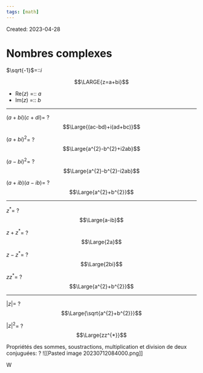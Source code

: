 ```yaml
---
tags: [math] 
---
```

Created: 2023-04-28

# Nombres complexes
$\sqrt{-1}$=::$i$

$$\LARGE{z=a+bi}$$
- Re($z$) =:: $a$
- Im($z$) =:: $b$

--- 
$(a+bi)(c+di)$=
?
$$\Large{(ac-bd)+i(ad+bc)}$$

$(a+bi)^{2}$=
?
$$\Large{a^{2}-b^{2}+i2ab}$$

$(a-bi)^{2}$=
?
$$\Large{a^{2}-b^{2}-i2ab}$$

$(a+ib)(a-ib)$=
?
$$\Large{a^{2}+b^{2}}$$

---

$z^{*}$=
?
$$\Large{a-ib}$$

$z+z^*$=
?
$$\Large{2a}$$

$z-z^{*}$=
?
$$\Large{2bi}$$

$zz^{*}$=
?
$$\Large{a^{2}+b^{2}}$$

---
$|z|$=
?
$$\Large{\sqrt{a^{2}+b^{2}}}$$

$|z|^{2}$=
?
$$\Large{zz^{*}}$$

Propriétés des sommes, soustractions, multiplication et division de deux conjuguées:
?
![[Pasted image 20230712084000.png]]



W